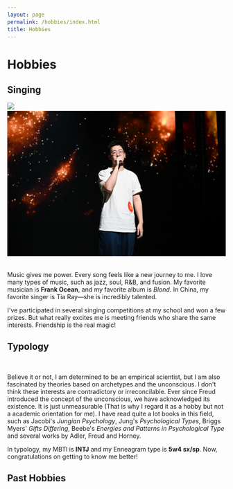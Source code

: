 ```yaml
---
layout: page
permalink: /hobbies/index.html
title: Hobbies
---
```


# Hobbies

## Singing

<div class="third">
<img src="/images/sing2.JPG">
<img src="/images/sing1.JPG">
</div>

<br>Music gives me power. Every song feels like a new journey to me. I love many types of music, such as jazz, soul, R&B, and fusion. My favorite musician is **Frank Ocean**, and my favorite album is *Blond*. In China, my favorite singer is Tia Ray—she is incredibly talented.

I've participated in several singing competitions at my school and won a few prizes. But what really excites me is meeting friends who share the same interests. Friendship is the real magic!

## Typology

<br>

Believe it or not, I am determined to be an empirical scientist, but I am also fascinated by theories based on archetypes and the unconscious. I don't think these interests are contradictory or irreconcilable. Ever since Freud introduced the concept of the unconscious, we have acknowledged its existence. It is just unmeasurable (That is why I regard it as a hobby but not a academic orientation for me). I have read quite a lot books in this field, such as Jacobi's *Jungian Psychology*, Jung's *Psychological Types*, Briggs Myers' *Gifts Differing*, Beebe's *Energies and Patterns in Psychological Type* and several works by Adler, Freud and Horney.

In typology, my MBTI is **INTJ** and my Enneagram type is **5w4 sx/sp**. Now, congratulations on getting to know me better! 




## Past Hobbies

